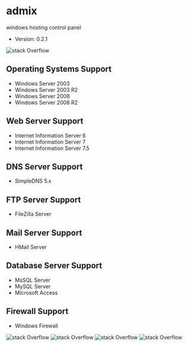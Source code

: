 # admix
windows hosting control panel

* Version: 0.2.1


![stack Overflow](https://a.fsdn.com/con/app/proj/admix/screenshots/1.jpg)


## Operating Systems Support
* Windows Server 2003
* Windows Server 2003 R2 
* Windows Server 2008 
* Windows Server 2008 R2 


## Web Server Support
* Internet Information Server 6
* Internet Information Server 7
* Internet Information Server 7.5


## DNS Server Support
* SimpleDNS 5.x


## FTP Server Support
* FileZilla Server


## Mail Server Support
* HMail Server


## Database Server Support
* MsSQL Server
* MySQL Server
* Microsoft Access


## Firewall Support
* Windows Firewall


![stack Overflow](https://a.fsdn.com/con/app/proj/admix/screenshots/2.jpg)
![stack Overflow](https://a.fsdn.com/con/app/proj/admix/screenshots/3.jpg)
![stack Overflow](https://a.fsdn.com/con/app/proj/admix/screenshots/4.jpg)
![stack Overflow](https://a.fsdn.com/con/app/proj/admix/screenshots/5.jpg)

